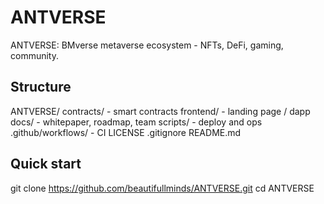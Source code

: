 ﻿# ANTVERSE

ANTVERSE: BMverse metaverse ecosystem - NFTs, DeFi, gaming, community.

## Structure
ANTVERSE/
  contracts/          - smart contracts
  frontend/           - landing page / dapp
  docs/               - whitepaper, roadmap, team
  scripts/            - deploy and ops
  .github/workflows/  - CI
  LICENSE
  .gitignore
  README.md

## Quick start
git clone https://github.com/beautifullminds/ANTVERSE.git
cd ANTVERSE
